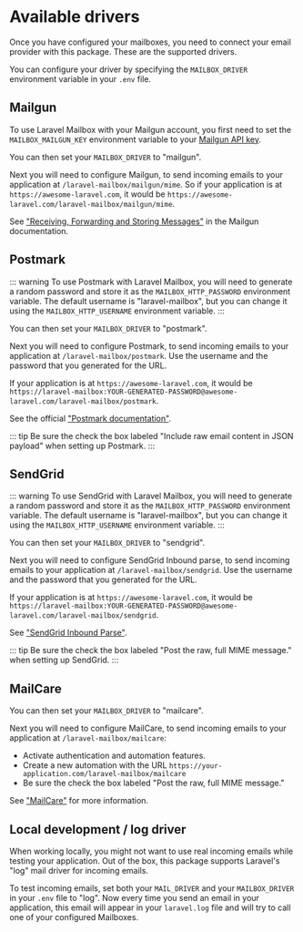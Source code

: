 # Available drivers

Once you have configured your mailboxes, you need to connect your email provider with this package.
These are the supported drivers.

You can configure your driver by specifying the `MAILBOX_DRIVER` environment variable in your `.env` file.

## Mailgun

To use Laravel Mailbox with your Mailgun account, you first need to set the `MAILBOX_MAILGUN_KEY` environment variable to your [Mailgun API key](https://help.mailgun.com/hc/en-us/articles/203380100-Where-can-I-find-my-API-key-and-SMTP-credentials-).

You can then set your `MAILBOX_DRIVER` to "mailgun".

Next you will need to configure Mailgun, to send incoming emails to your application at `/laravel-mailbox/mailgun/mime`. So if your application is at `https://awesome-laravel.com`, it would be `https://awesome-laravel.com/laravel-mailbox/mailgun/mime`.

See ["Receiving, Forwarding and Storing Messages"](https://documentation.mailgun.com/en/latest/user_manual.html#receiving-forwarding-and-storing-messages) in the Mailgun documentation.

## Postmark

::: warning
To use Postmark with Laravel Mailbox, you will need to generate a random password and store it as the `MAILBOX_HTTP_PASSWORD` environment variable. The default username is "laravel-mailbox", but you can change it using the `MAILBOX_HTTP_USERNAME` environment variable. 
:::

You can then set your `MAILBOX_DRIVER` to "postmark".

Next you will need to configure Postmark, to send incoming emails to your application at `/laravel-mailbox/postmark`. Use the username and the password that you generated for the URL. 

If your application is at `https://awesome-laravel.com`, it would be `https://laravel-mailbox:YOUR-GENERATED-PASSWORD@awesome-laravel.com/laravel-mailbox/postmark`.

See the official ["Postmark documentation"](https://postmarkapp.com/manual#configure-your-inbound-webhook-url).

::: tip
Be sure the check the box labeled "Include raw email content in JSON payload" when setting up Postmark.
:::

## SendGrid

::: warning
To use SendGrid with Laravel Mailbox, you will need to generate a random password and store it as the `MAILBOX_HTTP_PASSWORD` environment variable. The default username is "laravel-mailbox", but you can change it using the `MAILBOX_HTTP_USERNAME` environment variable. 
:::

You can then set your `MAILBOX_DRIVER` to "sendgrid".

Next you will need to configure SendGrid Inbound parse, to send incoming emails to your application at `/laravel-mailbox/sendgrid`. Use the username and the password that you generated for the URL. 

If your application is at `https://awesome-laravel.com`, it would be `https://laravel-mailbox:YOUR-GENERATED-PASSWORD@awesome-laravel.com/laravel-mailbox/sendgrid`.

See ["SendGrid Inbound Parse"](https://sendgrid.com/docs/for-developers/parsing-email/setting-up-the-inbound-parse-webhook/).

::: tip
Be sure the check the box labeled "Post the raw, full MIME message." when setting up SendGrid.
:::

## MailCare

You can then set your `MAILBOX_DRIVER` to "mailcare".

Next you will need to configure MailCare, to send incoming emails to your application at `/laravel-mailbox/mailcare`:
- Activate authentication and automation features.
- Create a new automation with the URL `https://your-application.com/laravel-mailbox/mailcare`
- Be sure the check the box labeled "Post the raw, full MIME message."

See ["MailCare"](https://mailcare.io) for more information.

## Local development / log driver

When working locally, you might not want to use real incoming emails while testing your application. Out of the box, this package supports Laravel's "log" mail driver for incoming emails.

To test incoming emails, set both your `MAIL_DRIVER` and your `MAILBOX_DRIVER`  in your `.env` file to "log".
Now every time you send an email in your application, this email will appear in your `laravel.log` file and will try to call one of your configured Mailboxes.
